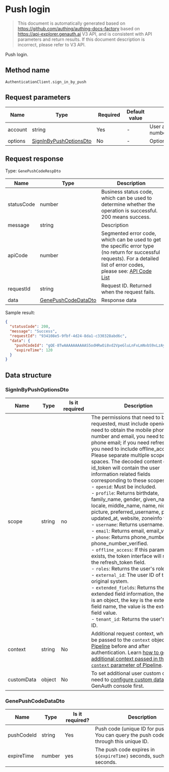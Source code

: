 # Push login

<!--
Warning ⚠️:
Do not modify this document directly,
https://github.com/Authing/authing-docs-factory
Use this project to generate
-->

<LastUpdated />

> This document is automatically generated based on https://github.com/authing/authing-docs-factory based on https://api-explorer.genauth.ai V3 API, and is consistent with API parameters and return results. If this document description is incorrect, please refer to V3 API.

Push login.

## Method name

`AuthenticationClient.sign_in_by_push`

## Request parameters

| Name    | Type                                                         | <div style="width:80px">Required</div> | Default value | <div style="width:300px">Description</div>   | <div style="width:200px"></div>Sample value</div> |
| ------- | ------------------------------------------------------------ | -------------------------------------- | ------------- | -------------------------------------------- | ------------------------------------------------- |
| account | string                                                       | Yes                                    | -             | User account (user name/mobile number/email) | `test`                                            |
| options | <a href="#SignInByPushOptionsDto">SignInByPushOptionsDto</a> | No                                     | -             | Optional parameters                          |                                                   |

## Request response

Type: `GenePushCodeRespDto`

| Name       | Type                                                   | Description                                                                                                                                                                                                                                                                                                                                        |
| ---------- | ------------------------------------------------------ | -------------------------------------------------------------------------------------------------------------------------------------------------------------------------------------------------------------------------------------------------------------------------------------------------------------------------------------------------- |
| statusCode | number                                                 | Business status code, which can be used to determine whether the operation is successful. 200 means success.                                                                                                                                                                                                                                       |
| message    | string                                                 | Description                                                                                                                                                                                                                                                                                                                                        |
| apiCode    | number                                                 | Segmented error code, which can be used to get the specific error type (no return for successful requests). For a detailed list of error codes, please see: [API Code List](https://api-explorer.genauth.ai/?tag=group/%E5%BC%80%E5%8F%91%E5%87%86%E5%A4%87#tag/%E5%BC%80%E5%8F%91%E5%87%86%E5%A4%87/%E9%94%99%E8%AF%AF%E5%A4%84%E7%90%86/apiCode) |
| requestId  | string                                                 | Request ID. Returned when the request fails.                                                                                                                                                                                                                                                                                                       |
| data       | <a href="#GenePushCodeDataDto">GenePushCodeDataDto</a> | Response data                                                                                                                                                                                                                                                                                                                                      |

Sample result:

```json
{
  "statusCode": 200,
  "message": "Success",
  "requestId": "934108e5-9fbf-4d24-8da1-c330328abd6c",
  "data": {
    "pushCodeId": "gQE-8TwAAAAAAAAAAS5odHRwOi8vd2VpeGluLnFxLmNvbS9xLzAyMGJjX",
    "expireTime": 120
  }
}
```

## Data structure

### <a id="SignInByPushOptionsDto"></a> SignInByPushOptionsDto

| Name       | Type   | <div style="width:80px">Is it required</div> | <div style="width:300px">Description</div>                                                                                                                                                                                                                                                                                                                                                                                                                                                                                                                                                                                                                                                                                                                                                                                                                                                                                                                                                                                                                                                                                                                                                                      | <div style="width:200px">Sample value</div> |
| ---------- | ------ | -------------------------------------------- | --------------------------------------------------------------------------------------------------------------------------------------------------------------------------------------------------------------------------------------------------------------------------------------------------------------------------------------------------------------------------------------------------------------------------------------------------------------------------------------------------------------------------------------------------------------------------------------------------------------------------------------------------------------------------------------------------------------------------------------------------------------------------------------------------------------------------------------------------------------------------------------------------------------------------------------------------------------------------------------------------------------------------------------------------------------------------------------------------------------------------------------------------------------------------------------------------------------- | ------------------------------------------- |
| scope      | string | no                                           | The permissions that need to be requested, must include openid. If you need to obtain the mobile phone number and email, you need to include phone email; if you need refresh_token, you need to include offline_access. Please separate multiple scopes with spaces. The decoded content of id_token will contain the user information related fields corresponding to these scopes. <br>- `openid`: Must be included. <br>- `profile`: Returns birthdate, family_name, gender, given_name, locale, middle_name, name, nickname, picture, preferred_username, profile, updated_at, website, zoneinfo fields. <br>- `username`: Returns username. <br>- `email`: Returns email, email_verified. <br>- `phone`: Returns phone_number, phone_number_verified. <br>- `offline_access`: If this parameter exists, the token interface will return the refresh_token field. <br>- `roles`: Returns the user's role list. <br>- `external_id`: The user ID of the original system. <br>- `extended_fields`: Returns the user's extended field information, the content is an object, the key is the extended field name, the value is the extended field value. <br>- `tenant_id`: Returns the user's tenant ID. <br> | `openid profile`                            |
| context    | string | No                                           | Additional request context, which will be passed to the `context` object of the [Pipeline](https://docs.genauth.ai/guides/pipeline/) before and after authentication. Learn [how to get the additional context passed in the `context` parameter of Pipeline](https://docs.genauth.ai/guides/pipeline/context-object.html).                                                                                                                                                                                                                                                                                                                                                                                                                                                                                                                                                                                                                                                                                                                                                                                                                                                                                     | `{"source":"utm"}`                          |
| customData | object | No                                           | To set additional user custom data, you need to [configure custom data](https://docs.genauth.ai/guides/users/user-defined-field/) in the GenAuth console first.                                                                                                                                                                                                                                                                                                                                                                                                                                                                                                                                                                                                                                                                                                                                                                                                                                                                                                                                                                                                                                                 | `{"school":"pku","age":"20"}`               |

### <a id="GenePushCodeDataDto"></a> GenePushCodeDataDto

| Name       | Type   | <div style="width:80px">Is it required?</div> | <div style="width:300px">Description</div>                                                       | <div style="width:200px">Sample value</div>                 |
| ---------- | ------ | --------------------------------------------- | ------------------------------------------------------------------------------------------------ | ----------------------------------------------------------- |
| pushCodeId | string | Yes                                           | Push code (unique ID for push login). You can query the push code status through this unique ID. | `gQE-8TwAAAAAAAAAAS5odHRwOi8vd2VpeGluLnFxLmNvbS9xLzAyMGJjX` |
| expireTime | number | yes                                           | The push code expires in `${expireTime}` seconds, such as 120 seconds.                           | `120`                                                       |
